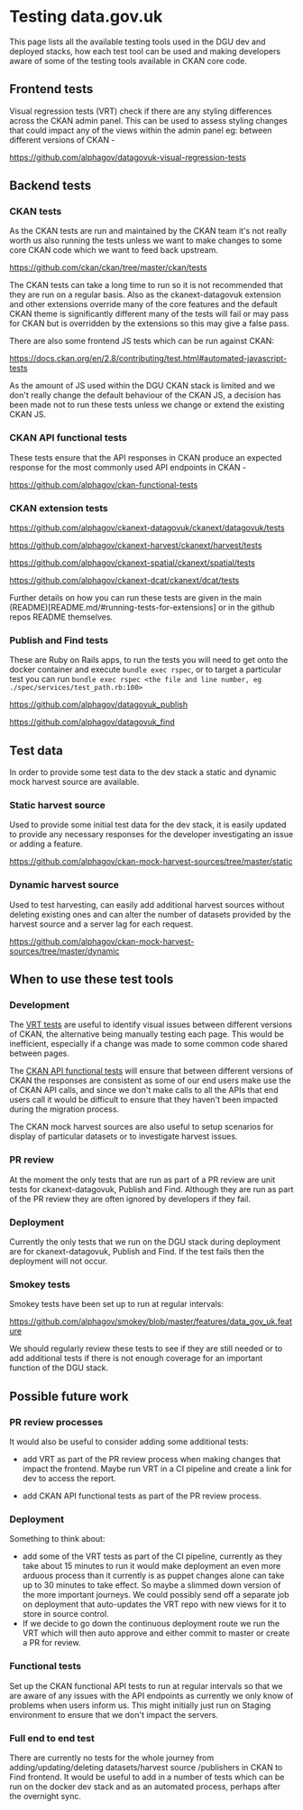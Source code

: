 # Testing data.gov.uk

This page lists all the available testing tools used in the DGU dev and deployed stacks, how each test tool can be used and making developers aware of some of the testing tools available in CKAN core code.

## Frontend tests

Visual regression tests (VRT) check if there are any styling differences across the CKAN admin panel. This can be used to assess styling changes that could impact any of the views within the admin panel eg: between different versions of CKAN -

https://github.com/alphagov/datagovuk-visual-regression-tests

## Backend tests

### CKAN tests

As the CKAN tests are run and maintained by the CKAN team it's not really worth us also running the tests unless we want to make changes to some core CKAN code which we want to feed back upstream.

https://github.com/ckan/ckan/tree/master/ckan/tests

The CKAN tests can take a long time to run so it is not recommended that they are run on a regular basis. Also as the ckanext-datagovuk extension and other extensions override many of the core features and the default CKAN theme is significantly different many of the tests will fail or may pass for CKAN but is overridden by the extensions so this may give a false pass.

There are also some frontend JS tests which can be run against CKAN:

https://docs.ckan.org/en/2.8/contributing/test.html#automated-javascript-tests

As the amount of JS used within the DGU CKAN stack is limited and we don't really change the default behaviour of the CKAN JS, a decision has been made not to run these tests unless we change or extend the existing CKAN JS.

### CKAN API functional tests

These tests ensure that the API responses in CKAN produce an expected response for the most commonly used API endpoints in CKAN -

https://github.com/alphagov/ckan-functional-tests

### CKAN extension tests

https://github.com/alphagov/ckanext-datagovuk/ckanext/datagovuk/tests

https://github.com/alphagov/ckanext-harvest/ckanext/harvest/tests

https://github.com/alphagov/ckanext-spatial/ckanext/spatial/tests

https://github.com/alphagov/ckanext-dcat/ckanext/dcat/tests

Further details on how you can run these tests are given in the main (README)[README.md/#running-tests-for-extensions] or in the github repos README themselves.

### Publish and Find tests

These are Ruby on Rails apps, to run the tests you will need to get onto the docker container and execute `bundle exec rspec`, or to target a particular test you can run `bundle exec rspec <the file and line number, eg ./spec/services/test_path.rb:100>`

https://github.com/alphagov/datagovuk_publish

https://github.com/alphagov/datagovuk_find

## Test data

In order to provide some test data to the dev stack a static and dynamic mock harvest source are available.

### Static harvest source 

Used to provide some initial test data for the dev stack, it is easily updated to provide any necessary responses for the developer investigating an issue or adding a feature.

https://github.com/alphagov/ckan-mock-harvest-sources/tree/master/static

### Dynamic harvest source

Used to test harvesting, can easily add additional harvest sources without deleting existing ones and can alter the number of datasets provided by the harvest source and a server lag for each request.

https://github.com/alphagov/ckan-mock-harvest-sources/tree/master/dynamic

## When to use these test tools

### Development

The [VRT tests](#frontend-tests) are useful to identify visual issues between different versions of CKAN, the alternative being manually testing each page. This would be inefficient, especially if a change was made to some common code shared between pages.

The [CKAN API functional tests](#ckan-api-functional-tests) will ensure that between different versions of CKAN the responses are consistent as some of our end users make use the of CKAN API calls, and since we don't make calls to all the APIs that end users call it would be difficult to ensure that they haven't been impacted during the migration process.

The CKAN mock harvest sources are also useful to setup scenarios for display of particular datasets or to investigate harvest issues.

### PR review

At the moment the only tests that are run as part of a PR review are unit tests for ckanext-datagovuk, Publish and Find. Although they are run as part of the PR review they are often ignored by developers if they fail.

### Deployment

Currently the only tests that we run on the DGU stack during deployment are for ckanext-datagovuk, Publish and Find. If the test fails then the deployment will not occur. 

### Smokey tests

Smokey tests have been set up to run at regular intervals:

https://github.com/alphagov/smokey/blob/master/features/data_gov_uk.feature

We should regularly review these tests to see if they are still needed or to add additional tests if there is not enough coverage for an important function of the DGU stack.

## Possible future work

### PR review processes

It would also be useful to consider adding some additional tests:

- add VRT as part of the PR review process when making changes that impact the frontend. Maybe run VRT in a CI pipeline
and create a link for dev to access the report.

- add CKAN API functional tests as part of the PR review process.

### Deployment

Something to think about:

- add some of the VRT tests as part of the CI pipeline, currently as they take about 15 minutes to run it would make deployment an even more arduous process than it currently is as puppet changes alone can take up to 30 minutes to take effect. So maybe a slimmed down version of the more important journeys. We could possibly send off a separate job on deployment that auto-updates the VRT repo with new views for it to store in source control. 
- If we decide to go down the continuous deployment route we run the VRT which will then auto approve and either commit to master or create a PR for review.

### Functional tests

Set up the CKAN functional API tests to run at regular intervals so that we are aware of any issues with the API endpoints as currently we only know of problems when users inform us. This might initially just run on Staging environment to ensure that we don't impact the servers.

### Full end to end test

There are currently no tests for the whole journey from adding/updating/deleting datasets/harvest source /publishers in CKAN to Find frontend. It would be useful to add in a number of tests which can be run on the docker dev stack and as an automated process, perhaps after the overnight sync.
